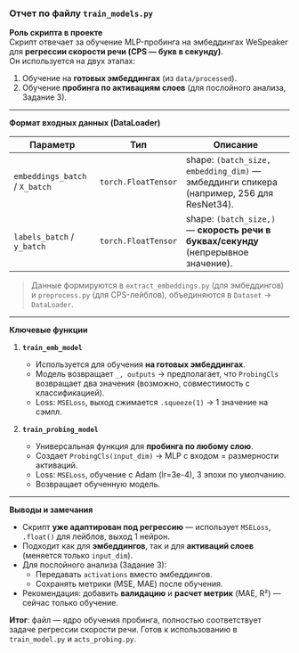 ### Отчет по файлу `train_models.py`

**Роль скрипта в проекте**  
Скрипт отвечает за обучение MLP-пробинга на эмбеддингах WeSpeaker для **регрессии скорости речи (CPS — букв в секунду)**.  
Он используется на двух этапах:  
1. Обучение на **готовых эмбеддингах** (из `data/processed`).  
2. Обучение **пробинга по активациям слоев** (для послойного анализа, Задание 3).  

---

**Формат входных данных (DataLoader)**  

| Параметр | Тип | Описание |
|--------|-----|---------|
| `embeddings_batch` / `X_batch` | `torch.FloatTensor` | shape: `(batch_size, embedding_dim)` — эмбеддинги спикера (например, 256 для ResNet34). |
| `labels_batch` / `y_batch` | `torch.FloatTensor` | shape: `(batch_size,)` — **скорость речи в буквах/секунду** (непрерывное значение). |

> Данные формируются в `extract_embeddings.py` (для эмбеддингов) и `preprocess.py` (для CPS-лейблов), объединяются в `Dataset` → `DataLoader`.

---

**Ключевые функции**

1. **`train_emb_model`**  
   - Используется для обучения **на готовых эмбеддингах**.  
   - Модель возвращает `_, outputs` → предполагает, что `ProbingCls` возвращает два значения (возможно, совместимость с классификацией).  
   - Loss: `MSELoss`, выход сжимается `.squeeze(1)` → 1 значение на сэмпл.

2. **`train_probing_model`**  
   - Универсальная функция для **пробинга по любому слою**.  
   - Создает `ProbingCls(input_dim)` → MLP с входом = размерности активаций.  
   - Loss: `MSELoss`, обучение с Adam (lr=3e-4), 3 эпохи по умолчанию.  
   - Возвращает обученную модель.

---

**Выводы и замечания**

- Скрипт **уже адаптирован под регрессию** — использует `MSELoss`, `.float()` для лейблов, выход 1 нейрон.  
- Подходит как для **эмбеддингов**, так и для **активаций слоев** (меняется только `input_dim`).  
- Для послойного анализа (Задание 3):  
  - Передавать `activations` вместо эмбеддингов.  
  - Сохранять метрики (MSE, MAE) после обучения.  
- Рекомендация: добавить **валидацию** и **расчет метрик** (MAE, R²) — сейчас только обучение.

**Итог**: файл — ядро обучения пробинга, полностью соответствует задаче регрессии скорости речи. Готов к использованию в `train_model.py` и `acts_probing.py`.
